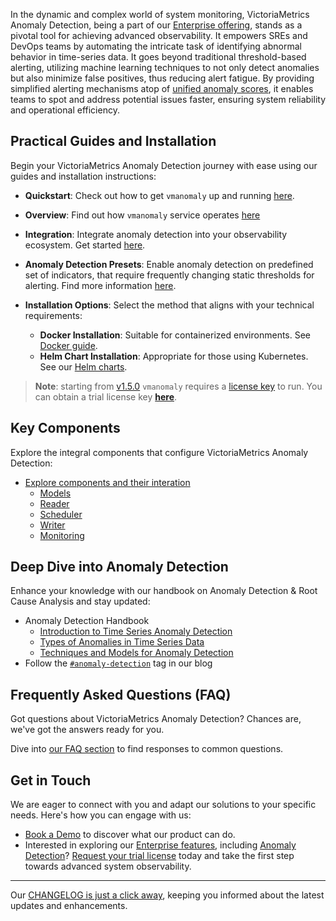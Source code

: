 In the dynamic and complex world of system monitoring, VictoriaMetrics Anomaly Detection, being a part of our [Enterprise offering](https://victoriametrics.com/products/enterprise/), stands as a pivotal tool for achieving advanced observability. It empowers SREs and DevOps teams by automating the intricate task of identifying abnormal behavior in time-series data. It goes beyond traditional threshold-based alerting, utilizing machine learning techniques to not only detect anomalies but also minimize false positives, thus reducing alert fatigue. By providing simplified alerting mechanisms atop of [unified anomaly scores](https://docs.victoriametrics.com/anomaly-detection/components/models/#vmanomaly-output), it enables teams to spot and address potential issues faster, ensuring system reliability and operational efficiency.

## Practical Guides and Installation
Begin your VictoriaMetrics Anomaly Detection journey with ease using our guides and installation instructions:

- **Quickstart**: Check out how to get `vmanomaly` up and running [here](https://docs.victoriametrics.com/anomaly-detection/quickstart/).
- **Overview**: Find out how `vmanomaly` service operates [here](https://docs.victoriametrics.com/anomaly-detection/overview/)
- **Integration**: Integrate anomaly detection into your observability ecosystem. Get started [here](https://docs.victoriametrics.com/anomaly-detection/guides/guide-vmanomaly-vmalert/).
- **Anomaly Detection Presets**: Enable anomaly detection on predefined set of indicators, that require frequently changing static thresholds for alerting. Find more information [here](https://docs.victoriametrics.com/anomaly-detection/presets/).

- **Installation Options**: Select the method that aligns with your technical requirements:
    - **Docker Installation**: Suitable for containerized environments. See [Docker guide](https://docs.victoriametrics.com/anomaly-detection/overview/#run-vmanomaly-docker-container).
    - **Helm Chart Installation**: Appropriate for those using Kubernetes. See our [Helm charts](https://github.com/VictoriaMetrics/helm-charts/tree/master/charts/victoria-metrics-anomaly).


> **Note**: starting from [v1.5.0](https://docs.victoriametrics.com/anomaly-detection/changelog/#v150) `vmanomaly` requires a [license key](https://docs.victoriametrics.com/anomaly-detection/overview/#licensing) to run. You can obtain a trial license key [**here**](https://victoriametrics.com/products/enterprise/trial/).

## Key Components
Explore the integral components that configure VictoriaMetrics Anomaly Detection:
* [Explore components and their interation](https://docs.victoriametrics.com/anomaly-detection/components/)
    - [Models](https://docs.victoriametrics.com/anomaly-detection/components/models/)
    - [Reader](https://docs.victoriametrics.com/anomaly-detection/components/reader/)
    - [Scheduler](https://docs.victoriametrics.com/anomaly-detection/components/scheduler/)
    - [Writer](https://docs.victoriametrics.com/anomaly-detection/components/writer/)
    - [Monitoring](https://docs.victoriametrics.com/anomaly-detection/components/monitoring/)

## Deep Dive into Anomaly Detection
Enhance your knowledge with our handbook on Anomaly Detection & Root Cause Analysis and stay updated:
* Anomaly Detection Handbook
    - [Introduction to Time Series Anomaly Detection](https://victoriametrics.com/blog/victoriametrics-anomaly-detection-handbook-chapter-1/)
    - [Types of Anomalies in Time Series Data](https://victoriametrics.com/blog/victoriametrics-anomaly-detection-handbook-chapter-2/)
    - [Techniques and Models for Anomaly Detection](https://victoriametrics.com/blog/victoriametrics-anomaly-detection-handbook-chapter-3/)
* Follow the [`#anomaly-detection`](https://victoriametrics.com/blog/tags/anomaly-detection/) tag in our blog

## Frequently Asked Questions (FAQ)
Got questions about VictoriaMetrics Anomaly Detection? Chances are, we've got the answers ready for you. 

Dive into [our FAQ section](https://docs.victoriametrics.com/anomaly-detection/faq/) to find responses to common questions.

## Get in Touch
We are eager to connect with you and adapt our solutions to your specific needs. Here's how you can engage with us:
* [Book a Demo](https://calendly.com/victoriametrics-anomaly-detection) to discover what our product can do.
* Interested in exploring our [Enterprise features](https://victoriametrics.com/products/enterprise), including [Anomaly Detection](https://victoriametrics.com/products/enterprise/anomaly-detection)? [Request your trial license](https://victoriametrics.com/products/enterprise/trial/) today and take the first step towards advanced system observability.

---
Our [CHANGELOG is just a click away](https://docs.victoriametrics.com/anomaly-detection/changelog/), keeping you informed about the latest updates and enhancements.
